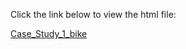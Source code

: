 Click the link below to view the html file:

[Case_Study_1_bike](https://htmlpreview.github.io/?https://github.com/faqiangwu/showcases/blob/main/google_data_analytics_capstone_case_study_1_bike/case_study_1_bike.html)
